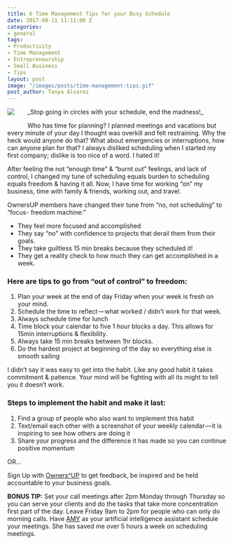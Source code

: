 ```yaml
---
title: 6 Time Management Tips for your Busy Schedule
date: 2017-08-11 11:11:00 Z
categories:
- general
tags:
- Productivity
- Time Management
- Entrepreneurship
- Small Business
- Tips
layout: post
image: "/images/posts/time-management-tips.gif"
post_author: Tanya Alvarez
---
```


<img src="/images/posts/time-management-tips.gif" style="float:left;margin:0 30px 30px 0;" />
_Stop going in circles with your schedule, end the madness!_

Who has time for planning? I planned meetings and vacations but every minute of your day I thought was overkill and felt restraining. Why the heck would anyone do that? What about emergencies or interruptions, how can anyone plan for that? I always disliked scheduling when I started my first company; dislike is too nice of a word. I hated it!

After feeling the not “enough time” & “burnt out” feelings, and lack of control, I changed my tune of scheduling equals burden to scheduling equals freedom & having it all. Now, I have time for working “on” my business, time with family & friends, working out, and travel.

OwnersUP members have changed their tune from “no, not scheduling” to “focus- freedom machine:”

* They feel more focused and accomplished
* They say “no” with confidence to projects that derail them from their goals.
* They take guiltless 15 min breaks because they scheduled it!
* They get a reality check to how much they can get accomplished in a week.

### Here are tips to go from “out of control” to freedom:

1. Plan your week at the end of day Friday when your week is fresh on your mind.
2. Schedule the time to reflect — what worked / didn’t work for that week.
3. Always schedule time for lunch
4. Time block your calendar to five 1 hour blocks a day. This allows for 15min interruptions & flexibility.
5. Always take 15 min breaks between 1hr blocks.
6. Do the hardest project at beginning of the day so everything else is smooth sailing

I didn’t say it was easy to get into the habit. Like any good habit it takes commitment & patience. Your mind will be fighting with all its might to tell you it doesn’t work.

### Steps to implement the habit and make it last:

1. Find a group of people who also want to implement this habit
2. Text/email each other with a screenshot of your weekly calendar — it is inspiring to see how others are doing it
3. Share your progress and the difference it has made so you can continue positive momentum

OR...

Sign Up with [Owners^UP](http://ownersup.com/free-trial/) to get feedback, be inspired and be held accountable to your business goals.

__BONUS TIP:__ Set your call meetings after 2pm Monday through Thursday so you can serve your clients and do the tasks that take more concentration first part of the day. Leave Friday 9am to 2pm for people who can only do morning calls. Have [AMY](https://x.ai/) as your artificial intelligence assistant schedule your meetings. She has saved me over 5 hours a week on scheduling meetings.